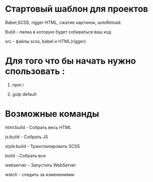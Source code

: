 # Стартовый шаблон для проектов
Babel,SCSS, rigger HTML, сжатие картинок, autoReload. 

  Build - папка в которую будет собираться ваш код 
  
  src -  файлы scss, babel и HTML(rigger).
  
 # Для того что бы начать нужно спользовать :
1) npm i

2) gulp default 

# Возможные команды 
html:build - Собрать весь HTML

js:build - Собрать JS

style:build - Транспилировать SCSS

build - Собрать все

webserver - Запустить WebServer

watch - следить за изменениями

